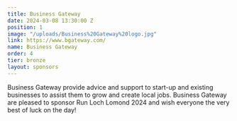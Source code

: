 ```yaml
---
title: Business Gateway
date: 2024-03-08 13:30:00 Z
position: 1
image: "/uploads/Business%20Gateway%20logo.jpg"
link: https://www.bgateway.com/
name: Business Gateway
order: 4
tier: bronze
layout: sponsors
---
```


Business Gateway provide advice and support to start-up and existing businesses to assist them to grow and create local jobs. Business Gateway are pleased to sponsor Run Loch Lomond 2024 and wish everyone the very best of luck on the day!